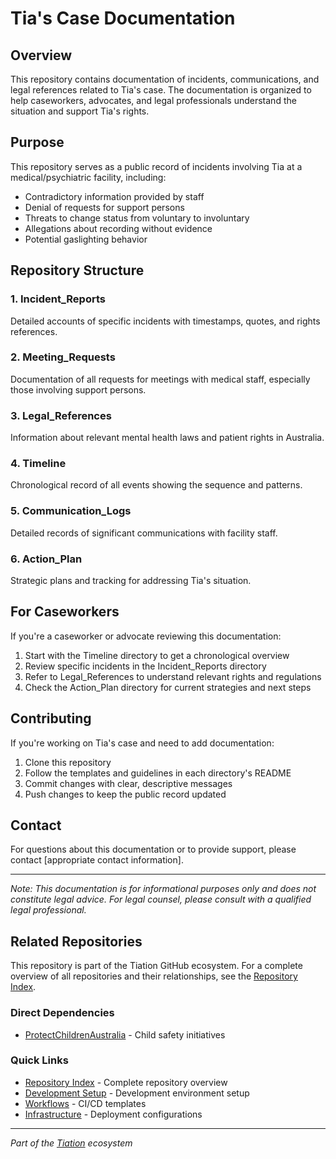 # Tia's Case Documentation

## Overview
This repository contains documentation of incidents, communications, and legal references related to Tia's case. The documentation is organized to help caseworkers, advocates, and legal professionals understand the situation and support Tia's rights.

## Purpose
This repository serves as a public record of incidents involving Tia at a medical/psychiatric facility, including:
- Contradictory information provided by staff
- Denial of requests for support persons
- Threats to change status from voluntary to involuntary
- Allegations about recording without evidence
- Potential gaslighting behavior

## Repository Structure

### 1. Incident_Reports
Detailed accounts of specific incidents with timestamps, quotes, and rights references.

### 2. Meeting_Requests
Documentation of all requests for meetings with medical staff, especially those involving support persons.

### 3. Legal_References
Information about relevant mental health laws and patient rights in Australia.

### 4. Timeline
Chronological record of all events showing the sequence and patterns.

### 5. Communication_Logs
Detailed records of significant communications with facility staff.

### 6. Action_Plan
Strategic plans and tracking for addressing Tia's situation.

## For Caseworkers

If you're a caseworker or advocate reviewing this documentation:

1. Start with the Timeline directory to get a chronological overview
2. Review specific incidents in the Incident_Reports directory
3. Refer to Legal_References to understand relevant rights and regulations
4. Check the Action_Plan directory for current strategies and next steps

## Contributing

If you're working on Tia's case and need to add documentation:

1. Clone this repository
2. Follow the templates and guidelines in each directory's README
3. Commit changes with clear, descriptive messages
4. Push changes to keep the public record updated

## Contact

For questions about this documentation or to provide support, please contact [appropriate contact information].

---

*Note: This documentation is for informational purposes only and does not constitute legal advice. For legal counsel, please consult with a qualified legal professional.*

## Related Repositories

This repository is part of the Tiation GitHub ecosystem. For a complete overview of all repositories and their relationships, see the [Repository Index](./REPOSITORY_INDEX.md).

### Direct Dependencies
- [ProtectChildrenAustralia](../ProtectChildrenAustralia/) - Child safety initiatives

### Quick Links
- [Repository Index](./REPOSITORY_INDEX.md) - Complete repository overview
- [Development Setup](../ubuntu-dev-setup/README.md) - Development environment setup
- [Workflows](../workflows/) - CI/CD templates
- [Infrastructure](../server-configs-gae/) - Deployment configurations

---
*Part of the [Tiation](../tiation/) ecosystem*
